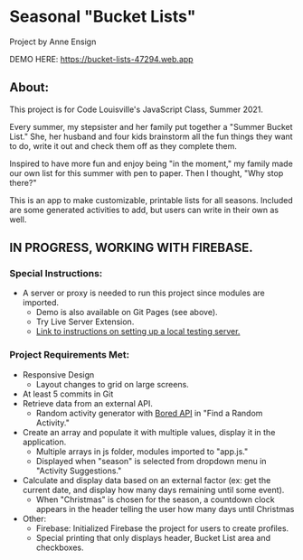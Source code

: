 # Seasonal "Bucket Lists"
Project by Anne Ensign

DEMO HERE: https://bucket-lists-47294.web.app

## About:
This project is for Code Louisville's JavaScript Class, Summer 2021.

Every summer, my stepsister and her family put together a "Summer Bucket List." She, her husband and four kids brainstorm all the fun things they want to do, write it out and check them off as they complete them. 

Inspired to have more fun and enjoy being "in the moment," my family made our own list for this summer with pen to paper. Then I thought, "Why stop there?"

This is an app to make customizable, printable lists for all seasons. Included are some generated activities to add, but users can write in their own as well. 

## IN PROGRESS, WORKING WITH FIREBASE.

### Special Instructions:
- A server or proxy is needed to run this project since modules are imported.
  - Demo is also available on Git Pages (see above).
  - Try Live Server Extension.
  - [Link to instructions on setting up a local testing server.](https://developer.mozilla.org/en-US/docs/Learn/Common_questions/set_up_a_local_testing_server "MDN")

### Project Requirements Met:
- Responsive Design
  - Layout changes to grid on large screens.
- At least 5 commits in Git
- Retrieve data from an external API.
  - Random activity generator with [Bored API](https://www.boredapi.com) in "Find a Random Activity."  
- Create an array and populate it with multiple values, display it in the application.
  - Multiple arrays in js folder, modules imported to "app.js."
  - Displayed when "season" is selected from dropdown menu in "Activity Suggestions."
- Calculate and display data based on an external factor (ex: get the current date, and display how many days remaining until some event).
  - When "Christmas" is chosen for the season, a countdown clock appears in the header telling the user how many days until Christmas
- Other:
  - Firebase: Initialized Firebase the project for users to create profiles. 
  - Special printing that only displays header, Bucket List area and checkboxes.